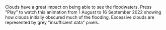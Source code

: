 Clouds have a great impact on being able to see the floodwaters. Press "Play" to watch this animation from 1 August to 16 September 2022 showing how clouds initially obscured much of the flooding. Excessive clouds are represented by grey "insufficient data" pixels.